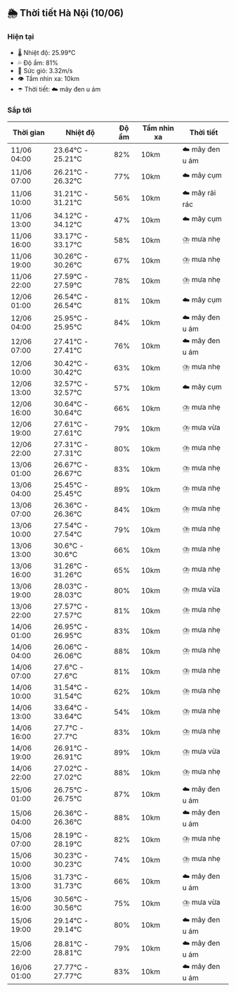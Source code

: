 ## 🌦️ Thời tiết Hà Nội (10/06)

### Hiện tại

- 🌡️ Nhiệt độ: 25.99℃
- 💦 Độ ẩm: 81%
- 💨 Sức gió: 3.32m/s
- 👁️ Tầm nhìn xa: 10km
- ☂️ Thời tiết: ☁️ mây đen u ám

### Sắp tới

| Thời gian | Nhiệt độ | Độ ẩm | Tầm nhìn xa | Thời tiết |
| --- | --- | --- | --- | --- |
| 11/06 04:00 | 23.64℃ - 25.21℃ | 82% | 10km | ☁️ mây đen u ám |
| 11/06 07:00 | 26.21℃ - 26.32℃ | 77% | 10km | ☁️ mây cụm |
| 11/06 10:00 | 31.21℃ - 31.21℃ | 56% | 10km | ☁️ mây rải rác |
| 11/06 13:00 | 34.12℃ - 34.12℃ | 47% | 10km | ☁️ mây cụm |
| 11/06 16:00 | 33.17℃ - 33.17℃ | 58% | 10km | ⛈️ mưa nhẹ |
| 11/06 19:00 | 30.26℃ - 30.26℃ | 67% | 10km | ⛈️ mưa nhẹ |
| 11/06 22:00 | 27.59℃ - 27.59℃ | 78% | 10km | ⛈️ mưa nhẹ |
| 12/06 01:00 | 26.54℃ - 26.54℃ | 81% | 10km | ☁️ mây cụm |
| 12/06 04:00 | 25.95℃ - 25.95℃ | 84% | 10km | ☁️ mây đen u ám |
| 12/06 07:00 | 27.41℃ - 27.41℃ | 76% | 10km | ☁️ mây đen u ám |
| 12/06 10:00 | 30.42℃ - 30.42℃ | 63% | 10km | ⛈️ mưa nhẹ |
| 12/06 13:00 | 32.57℃ - 32.57℃ | 57% | 10km | ☁️ mây cụm |
| 12/06 16:00 | 30.64℃ - 30.64℃ | 66% | 10km | ⛈️ mưa nhẹ |
| 12/06 19:00 | 27.61℃ - 27.61℃ | 79% | 10km | ⛈️ mưa vừa |
| 12/06 22:00 | 27.31℃ - 27.31℃ | 80% | 10km | ⛈️ mưa nhẹ |
| 13/06 01:00 | 26.67℃ - 26.67℃ | 83% | 10km | ⛈️ mưa nhẹ |
| 13/06 04:00 | 25.45℃ - 25.45℃ | 89% | 10km | ⛈️ mưa nhẹ |
| 13/06 07:00 | 26.36℃ - 26.36℃ | 84% | 10km | ⛈️ mưa nhẹ |
| 13/06 10:00 | 27.54℃ - 27.54℃ | 79% | 10km | ⛈️ mưa nhẹ |
| 13/06 13:00 | 30.6℃ - 30.6℃ | 66% | 10km | ⛈️ mưa nhẹ |
| 13/06 16:00 | 31.26℃ - 31.26℃ | 65% | 10km | ⛈️ mưa nhẹ |
| 13/06 19:00 | 28.03℃ - 28.03℃ | 80% | 10km | ⛈️ mưa vừa |
| 13/06 22:00 | 27.57℃ - 27.57℃ | 81% | 10km | ⛈️ mưa nhẹ |
| 14/06 01:00 | 26.95℃ - 26.95℃ | 83% | 10km | ⛈️ mưa nhẹ |
| 14/06 04:00 | 26.06℃ - 26.06℃ | 88% | 10km | ⛈️ mưa nhẹ |
| 14/06 07:00 | 27.6℃ - 27.6℃ | 81% | 10km | ⛈️ mưa nhẹ |
| 14/06 10:00 | 31.54℃ - 31.54℃ | 62% | 10km | ⛈️ mưa nhẹ |
| 14/06 13:00 | 33.64℃ - 33.64℃ | 54% | 10km | ⛈️ mưa nhẹ |
| 14/06 16:00 | 27.7℃ - 27.7℃ | 83% | 10km | ⛈️ mưa nhẹ |
| 14/06 19:00 | 26.91℃ - 26.91℃ | 89% | 10km | ⛈️ mưa vừa |
| 14/06 22:00 | 27.02℃ - 27.02℃ | 88% | 10km | ⛈️ mưa nhẹ |
| 15/06 01:00 | 26.75℃ - 26.75℃ | 87% | 10km | ☁️ mây đen u ám |
| 15/06 04:00 | 26.36℃ - 26.36℃ | 88% | 10km | ☁️ mây đen u ám |
| 15/06 07:00 | 28.19℃ - 28.19℃ | 82% | 10km | ⛈️ mưa nhẹ |
| 15/06 10:00 | 30.23℃ - 30.23℃ | 74% | 10km | ⛈️ mưa nhẹ |
| 15/06 13:00 | 31.73℃ - 31.73℃ | 66% | 10km | ☁️ mây đen u ám |
| 15/06 16:00 | 30.56℃ - 30.56℃ | 75% | 10km | ⛈️ mưa vừa |
| 15/06 19:00 | 29.14℃ - 29.14℃ | 80% | 10km | ☁️ mây đen u ám |
| 15/06 22:00 | 28.81℃ - 28.81℃ | 79% | 10km | ☁️ mây đen u ám |
| 16/06 01:00 | 27.77℃ - 27.77℃ | 83% | 10km | ☁️ mây đen u ám |
